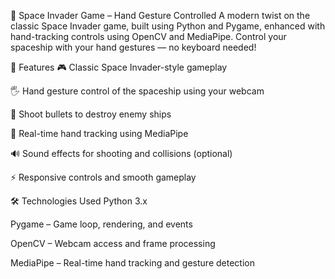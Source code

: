 👾 Space Invader Game – Hand Gesture Controlled
A modern twist on the classic Space Invader game, built using Python and Pygame, enhanced with hand-tracking controls using OpenCV and MediaPipe. Control your spaceship with your hand gestures — no keyboard needed!

🚀 Features
🎮 Classic Space Invader-style gameplay

🖐️ Hand gesture control of the spaceship using your webcam

🎯 Shoot bullets to destroy enemy ships

🧠 Real-time hand tracking using MediaPipe

🔊 Sound effects for shooting and collisions (optional)

⚡ Responsive controls and smooth gameplay

🛠️ Technologies Used
Python 3.x

Pygame – Game loop, rendering, and events

OpenCV – Webcam access and frame processing

MediaPipe – Real-time hand tracking and gesture detection

